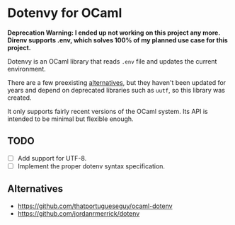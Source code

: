 # Dotenvy for OCaml
**Deprecation Warning: I ended up not working on this project any more. Direnv
supports .env, which solves 100% of my planned use case for this project.**

Dotenvy is an OCaml library that reads `.env` file and updates the current
environment.

There are a few preexisting [alternatives](#alternatives), but they
haven't been updated for years and depend on deprecated libraries such as
`uutf`, so this library was created.

It only supports fairly recent versions of the OCaml system. Its API is intended
to be minimal but flexible enough.
## TODO
- [ ] Add support for UTF-8.
- [ ] Implement the proper dotenv syntax specification.
## Alternatives
- <https://github.com/thatportugueseguy/ocaml-dotenv>
- <https://github.com/jordanrmerrick/dotenv>
